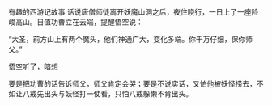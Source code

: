 <!--ID=B7267351-473F-409D-9765-754A8EBCDE05;Version=1|{"VoiceNameToIdMapItems":[{"Id":"d6814675-a0c5-4e09-9387-bd9b44d3e733","Name":"Microsoft Server Speech Text to Speech Voice (zh-CN, XiaoyouNeural)","ShortName":"zh-CN-XiaoyouNeural","Locale":"zh-CN","VoiceType":"StandardVoice"},{"Id":"39947851-46d7-4561-8199-2fd8bdc49ba6","Name":"Microsoft Server Speech Text to Speech Voice (zh-CN, YunjianNeural)","ShortName":"zh-CN-YunjianNeural","Locale":"zh-CN","VoiceType":"StandardVoice"},{"Id":"66dca810-157a-48a7-9a9c-cac3147734e8","Name":"Microsoft Server Speech Text to Speech Voice (zh-CN, YunxiaNeural)","ShortName":"zh-CN-YunxiaNeural","Locale":"zh-CN","VoiceType":"StandardVoice"}]}-->
<!--ID=FCB40C2B-1F9F-4C26-B1A1-CF8E67BE07D1;Version=1|{"Files":{}}-->
<!--ID=5B95B1CC-2C7B-494F-B746-CF22A0E779B7;Version=1|{"Locales":{"zh-CN":{"AutoApplyCustomLexiconFiles":[{}]}}}-->
<speak xmlns="http://www.w3.org/2001/10/synthesis" xmlns:mstts="http://www.w3.org/2001/mstts" xmlns:emo="http://www.w3.org/2009/10/emotionml" version="1.0" xml:lang="zh-CN">

<voice name="zh-CN-XiaoyouNeural">有趣的西游记故事
话说唐僧师徒离开妖魔山洞之后，夜住晓行，一日上了一座险峻高山。日值功曹立在云端，提醒悟空说：</voice>

<voice name="zh-CN-YunjianNeural">“大圣，前方山上有两个魔头，他们神通广大，变化多端。你千万仔细，保你师父。”</voice>

<voice name="zh-CN-XiaoyouNeural">
悟空听了，暗想
</voice>

<voice name="zh-CN-YunxiaNeural">要是把功曹的话告诉师父，师父肯定会哭；要是不说实话，又怕他被妖怪捞去，不如让八戒先出头与妖怪打一仗看，只怕八戒躲懒不肯出头。</voice>


</speak>
